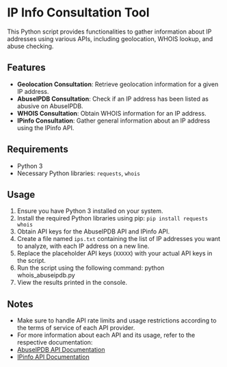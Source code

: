 # IP Info Consultation Tool

This Python script provides functionalities to gather information about IP addresses using various APIs, including geolocation, WHOIS lookup, and abuse checking.

## Features

- **Geolocation Consultation**: Retrieve geolocation information for a given IP address.
- **AbuseIPDB Consultation**: Check if an IP address has been listed as abusive on AbuseIPDB.
- **WHOIS Consultation**: Obtain WHOIS information for an IP address.
- **IPinfo Consultation**: Gather general information about an IP address using the IPinfo API.

## Requirements

- Python 3
- Necessary Python libraries: `requests`, `whois`

## Usage

1. Ensure you have Python 3 installed on your system.
2. Install the required Python libraries using pip: `pip install requests whois`
4. Obtain API keys for the AbuseIPDB API and IPinfo API.
5. Create a file named `ips.txt` containing the list of IP addresses you want to analyze, with each IP address on a new line.
6. Replace the placeholder API keys (`XXXXX`) with your actual API keys in the script.
7. Run the script using the following command: python whois_abuseipdb.py
9. View the results printed in the console.

## Notes

- Make sure to handle API rate limits and usage restrictions according to the terms of service of each API provider.
- For more information about each API and its usage, refer to the respective documentation:
- [AbuseIPDB API Documentation](https://docs.abuseipdb.com/)
- [IPinfo API Documentation](https://ipinfo.io/developers)
